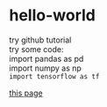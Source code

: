 # hello-world
try github tutorial  
try some code:  
        import pandas as pd  
        import numpy as np  
`import tensorflow as tf`

[this page](https://github.com/sustcLi/hello-world/edit/readme-edits/README.md)

